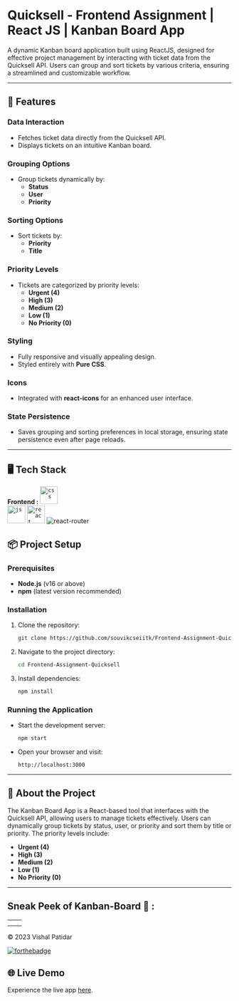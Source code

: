 
# Quicksell - Frontend Assignment | React JS | Kanban Board App

A dynamic Kanban board application built using ReactJS, designed for effective project management by interacting with ticket data from the Quicksell API. Users can group and sort tickets by various criteria, ensuring a streamlined and customizable workflow.

---

## 🚀 Features

### Data Interaction
- Fetches ticket data directly from the Quicksell API.
- Displays tickets on an intuitive Kanban board.

### Grouping Options
- Group tickets dynamically by:
  - **Status**
  - **User**
  - **Priority**

### Sorting Options
- Sort tickets by:
  - **Priority**
  - **Title**

### Priority Levels
- Tickets are categorized by priority levels:
  - **Urgent (4)**
  - **High (3)**
  - **Medium (2)**
  - **Low (1)**
  - **No Priority (0)**

### Styling
- Fully responsive and visually appealing design.
- Styled entirely with **Pure CSS**.

### Icons
- Integrated with **react-icons** for an enhanced user interface.

### State Persistence
- Saves grouping and sorting preferences in local storage, ensuring state persistence even after page reloads.

---

## 🖥️ Tech Stack
**Frontend :**
<code><img height="40" src="https://github.com/souvikcseiitk/Frontend-Assignment-Quicksell/blob/main/img/css.webp" alt="css"></code>
<code> <img src="https://github.com/souvikcseiitk/Frontend-Assignment-Quicksell/blob/main/img/js.webp" height="40" alt="js"></code>
<code><img height="40" src="https://github.com/souvikcseiitk/Frontend-Assignment-Quicksell/blob/main/img//react.webp" alt="react"></code>
![react-router](https://img.shields.io/badge/React_Router-CA4245?style=for-the-badge&logo=react-router&logoColor=white)&nbsp;

## 📦 Project Setup

### Prerequisites
- **Node.js** (v16 or above)
- **npm** (latest version recommended)

### Installation

1. Clone the repository:
   ```bash
   git clone https://github.com/souvikcseiitk/Frontend-Assignment-Quicksell
   ```
2. Navigate to the project directory:
   ```bash
   cd Frontend-Assignment-Quicksell
   ```
3. Install dependencies:
   ```bash
   npm install
   ```

### Running the Application

- Start the development server:
  ```bash
  npm start
  ```
- Open your browser and visit:
  ```
  http://localhost:3000
  ```

---

## 📖 About the Project

The Kanban Board App is a React-based tool that interfaces with the Quicksell API, allowing users to manage tickets effectively. Users can dynamically group tickets by status, user, or priority and sort them by title or priority. The priority levels include:
- **Urgent (4)**
- **High (3)**
- **Medium (2)**
- **Low (1)**
- **No Priority (0)**

---

## Sneak Peek of  Kanban-Board 🙈 :

<table>
  <tr>
    <td><img src="https://github.com/souvikcseiitk/Frontend-Assignment-Quicksell/blob/main/img/a1.png" alt="" /></td>
    <td><img src="https://github.com/souvikcseiitk/Frontend-Assignment-Quicksell/blob/main/img/a2.png" alt="" /></td>
  </tr>
  <tr>
    <td><img src="https://github.com/souvikcseiitk/Frontend-Assignment-Quicksell/blob/main/img/a3.png" alt="" /></td>
    <td><img src="https://github.com/souvikcseiitk/Frontend-Assignment-Quicksell/blob/main/img/a4.png" alt="" /></td>
  </tr>
</table>

© 2023 Vishal Patidar

[![forthebadge](https://forthebadge.com/images/badges/built-with-love.svg)](https://forthebadge.com)


## 🌐 Live Demo

Experience the live app [here](https://souvik-frontend-assignment-quicksell-rk7b5k7cw.vercel.app/).
